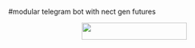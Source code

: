 #modular telegram bot with nect gen futures
<p align="center"><a href="https://dashboard.heroku.com/new?template=https://github.com/ashui501/pyrogrambot"> <img 
src="https://img.shields.io/badge/Deploy%20To%20Heroku-red?style=flat&logo=heroku" width="210" height="34.45" /></a></p>

